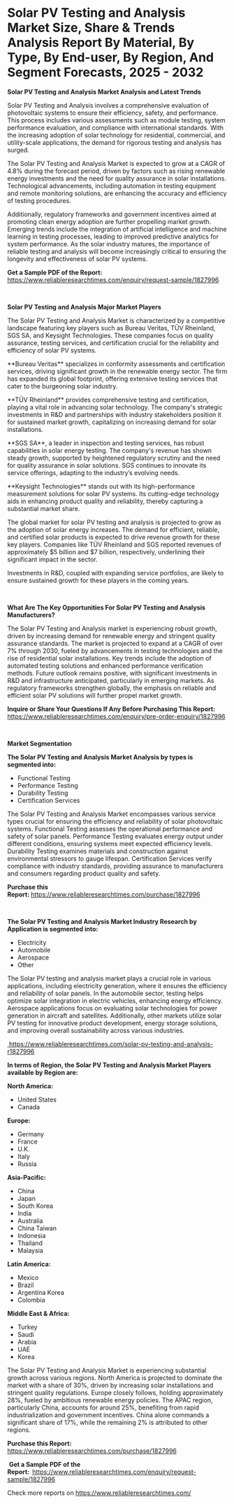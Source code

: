 <p><h1>Solar PV Testing and Analysis Market Size, Share & Trends Analysis Report By Material, By Type, By End-user, By Region, And Segment Forecasts, 2025 - 2032</h1></p><p><strong>Solar PV Testing and Analysis Market Analysis and Latest Trends</strong></p>
<p><p>Solar PV Testing and Analysis involves a comprehensive evaluation of photovoltaic systems to ensure their efficiency, safety, and performance. This process includes various assessments such as module testing, system performance evaluation, and compliance with international standards. With the increasing adoption of solar technology for residential, commercial, and utility-scale applications, the demand for rigorous testing and analysis has surged.</p><p>The Solar PV Testing and Analysis Market is expected to grow at a CAGR of 4.8% during the forecast period, driven by factors such as rising renewable energy investments and the need for quality assurance in solar installations. Technological advancements, including automation in testing equipment and remote monitoring solutions, are enhancing the accuracy and efficiency of testing procedures.</p><p>Additionally, regulatory frameworks and government incentives aimed at promoting clean energy adoption are further propelling market growth. Emerging trends include the integration of artificial intelligence and machine learning in testing processes, leading to improved predictive analytics for system performance. As the solar industry matures, the importance of reliable testing and analysis will become increasingly critical to ensuring the longevity and effectiveness of solar PV systems.</p></p>
<p><strong>Get a Sample PDF of the Report:&nbsp;</strong> <a href="https://www.reliableresearchtimes.com/enquiry/request-sample/1827996?utm_campaign=3518&utm_medium=2&utm_source=Github&utm_content=ia&utm_term=07042025&utm_id=solar-pv-testing-and-analysis">https://www.reliableresearchtimes.com/enquiry/request-sample/1827996</a></p>
<p>&nbsp;</p>
<p><strong>Solar PV Testing and Analysis Major Market Players</strong></p>
<p><p>The Solar PV Testing and Analysis Market is characterized by a competitive landscape featuring key players such as Bureau Veritas, TÜV Rheinland, SGS SA, and Keysight Technologies. These companies focus on quality assurance, testing services, and certification crucial for the reliability and efficiency of solar PV systems.</p><p>**Bureau Veritas** specializes in conformity assessments and certification services, driving significant growth in the renewable energy sector. The firm has expanded its global footprint, offering extensive testing services that cater to the burgeoning solar industry. </p><p>**TÜV Rheinland** provides comprehensive testing and certification, playing a vital role in advancing solar technology. The company's strategic investments in R&D and partnerships with industry stakeholders position it for sustained market growth, capitalizing on increasing demand for solar installations.</p><p>**SGS SA**, a leader in inspection and testing services, has robust capabilities in solar energy testing. The company's revenue has shown steady growth, supported by heightened regulatory scrutiny and the need for quality assurance in solar solutions. SGS continues to innovate its service offerings, adapting to the industry’s evolving needs.</p><p>**Keysight Technologies** stands out with its high-performance measurement solutions for solar PV systems. Its cutting-edge technology aids in enhancing product quality and reliability, thereby capturing a substantial market share. </p><p>The global market for solar PV testing and analysis is projected to grow as the adoption of solar energy increases. The demand for efficient, reliable, and certified solar products is expected to drive revenue growth for these key players. Companies like TÜV Rheinland and SGS reported revenues of approximately $5 billion and $7 billion, respectively, underlining their significant impact in the sector. </p><p>Investments in R&D, coupled with expanding service portfolios, are likely to ensure sustained growth for these players in the coming years.</p></p>
<p>&nbsp;</p>
<p><strong>What Are The Key Opportunities For Solar PV Testing and Analysis Manufacturers?</strong></p>
<p><p>The Solar PV Testing and Analysis market is experiencing robust growth, driven by increasing demand for renewable energy and stringent quality assurance standards. The market is projected to expand at a CAGR of over 7% through 2030, fueled by advancements in testing technologies and the rise of residential solar installations. Key trends include the adoption of automated testing solutions and enhanced performance verification methods. Future outlook remains positive, with significant investments in R&D and infrastructure anticipated, particularly in emerging markets. As regulatory frameworks strengthen globally, the emphasis on reliable and efficient solar PV solutions will further propel market growth.</p></p>
<p><strong>Inquire or Share Your Questions If Any Before Purchasing This Report:</strong> <a href="https://www.reliableresearchtimes.com/enquiry/pre-order-enquiry/1827996?utm_campaign=3518&utm_medium=2&utm_source=Github&utm_content=ia&utm_term=07042025&utm_id=solar-pv-testing-and-analysis">https://www.reliableresearchtimes.com/enquiry/pre-order-enquiry/1827996</a></p>
<p>&nbsp;</p>
<p><strong>Market Segmentation</strong></p>
<p><strong>The Solar PV Testing and Analysis Market Analysis by types is segmented into:</strong></p>
<p><ul><li>Functional Testing</li><li>Performance Testing</li><li>Durability Testing</li><li>Certification Services</li></ul></p>
<p><p>The Solar PV Testing and Analysis Market encompasses various service types crucial for ensuring the efficiency and reliability of solar photovoltaic systems. Functional Testing assesses the operational performance and safety of solar panels. Performance Testing evaluates energy output under different conditions, ensuring systems meet expected efficiency levels. Durability Testing examines materials and construction against environmental stressors to gauge lifespan. Certification Services verify compliance with industry standards, providing assurance to manufacturers and consumers regarding product quality and safety.</p></p>
<p><strong>Purchase this Report:&nbsp;</strong><a href="https://www.reliableresearchtimes.com/purchase/1827996?utm_campaign=3518&utm_medium=2&utm_source=Github&utm_content=ia&utm_term=07042025&utm_id=solar-pv-testing-and-analysis">https://www.reliableresearchtimes.com/purchase/1827996</a></p>
<p>&nbsp;</p>
<p><strong>The Solar PV Testing and Analysis Market Industry Research by Application is segmented into:</strong></p>
<p><ul><li>Electricity</li><li>Automobile</li><li>Aerospace</li><li>Other</li></ul></p>
<p><p>The Solar PV testing and analysis market plays a crucial role in various applications, including electricity generation, where it ensures the efficiency and reliability of solar panels. In the automobile sector, testing helps optimize solar integration in electric vehicles, enhancing energy efficiency. Aerospace applications focus on evaluating solar technologies for power generation in aircraft and satellites. Additionally, other markets utilize solar PV testing for innovative product development, energy storage solutions, and improving overall sustainability across various industries.</p></p>
<p><a href="https://www.reliableresearchtimes.com/solar-pv-testing-and-analysis-r1827996?utm_campaign=3518&utm_medium=2&utm_source=Github&utm_content=ia&utm_term=07042025&utm_id=solar-pv-testing-and-analysis">&nbsp;https://www.reliableresearchtimes.com/solar-pv-testing-and-analysis-r1827996</a></p>
<p><strong>In terms of Region, the Solar PV Testing and Analysis Market Players available by Region are:</strong></p>
<p>
    <p> <strong> North America: </strong>
        <ul>
            <li>United States</li>
            <li>Canada</li>
        </ul>
        </p> 
    <p> <strong> Europe: </strong>
        <ul>
            <li>Germany</li>
            <li>France</li>
            <li>U.K.</li>
            <li>Italy</li>
            <li>Russia</li>
        </ul>
        </p> 
    <p> <strong> Asia-Pacific: </strong>
        <ul>
            <li>China</li>
            <li>Japan</li>
            <li>South Korea</li>
            <li>India</li>
            <li>Australia</li>
            <li>China Taiwan</li>
            <li>Indonesia</li>
            <li>Thailand</li>
            <li>Malaysia</li>
        </ul>
        </p> 
    <p> <strong> Latin America: </strong>
        <ul>
            <li>Mexico</li>
            <li>Brazil</li>
            <li>Argentina Korea</li>
            <li>Colombia</li>
        </ul>
        </p> 
    <p> <strong> Middle East & Africa: </strong>
        <ul>
            <li>Turkey</li>
            <li>Saudi</li>
            <li>Arabia</li>
            <li>UAE</li>
            <li>Korea</li>
        </ul>
    </p>
    </p>
<p><p>The Solar PV Testing and Analysis Market is experiencing substantial growth across various regions. North America is projected to dominate the market with a share of 30%, driven by increasing solar installations and stringent quality regulations. Europe closely follows, holding approximately 28%, fueled by ambitious renewable energy policies. The APAC region, particularly China, accounts for around 25%, benefiting from rapid industrialization and government incentives. China alone commands a significant share of 17%, while the remaining 2% is attributed to other regions.</p></p>
<p><strong>Purchase this Report: </strong><a href="https://www.reliableresearchtimes.com/purchase/1827996?utm_campaign=3518&utm_medium=2&utm_source=Github&utm_content=ia&utm_term=07042025&utm_id=solar-pv-testing-and-analysis">https://www.reliableresearchtimes.com/purchase/1827996</a></p>
<p>&nbsp;<strong>Get a Sample PDF of the Report:&nbsp;&nbsp;</strong><a href="https://www.reliableresearchtimes.com/enquiry/request-sample/1827996?utm_campaign=3518&utm_medium=2&utm_source=Github&utm_content=ia&utm_term=07042025&utm_id=solar-pv-testing-and-analysis">https://www.reliableresearchtimes.com/enquiry/request-sample/1827996</a></p>
<p><strong></strong></p>
<p>Check more reports on <a href="https://www.reliableresearchtimes.com/?utm_campaign=3518&utm_medium=2&utm_source=Github&utm_content=ia&utm_term=07042025&utm_id=solar-pv-testing-and-analysis">https://www.reliableresearchtimes.com/</a></p>